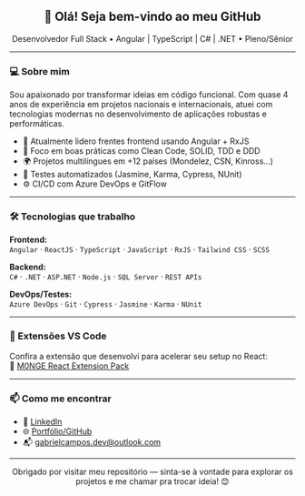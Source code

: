 <h2 align="center">👋 Olá! Seja bem-vindo ao meu GitHub</h2>

<p align="center">
Desenvolvedor Full Stack • Angular | TypeScript | C# | .NET 
• Pleno/Sênior
</p>

---

### 💻 Sobre mim

Sou apaixonado por transformar ideias em código funcional. Com quase 4 anos de experiência em projetos nacionais e internacionais, atuei com tecnologias modernas no desenvolvimento de aplicações robustas e performáticas.

- 🔭 Atualmente lidero frentes frontend usando Angular + RxJS
- 🧠 Foco em boas práticas como Clean Code, SOLID, TDD e DDD
- 🌍 Projetos multilíngues em +12 países (Mondelez, CSN, Kinross...)
- 🧪 Testes automatizados (Jasmine, Karma, Cypress, NUnit)
- ⚙️ CI/CD com Azure DevOps e GitFlow

---

### 🛠️ Tecnologias que trabalho

**Frontend:**  
`Angular` · `ReactJS` · `TypeScript` · `JavaScript` · `RxJS` · `Tailwind CSS` · `SCSS`

**Backend:**  
`C#` · `.NET` · `ASP.NET` · `Node.js` · `SQL Server` · `REST APIs`

**DevOps/Testes:**  
`Azure DevOps` · `Git` · `Cypress` · `Jasmine` · `Karma` · `NUnit`

---

### 🧩 Extensões VS Code

Confira a extensão que desenvolvi para acelerar seu setup no React:  
🔗 [M0NGE React Extension Pack](https://marketplace.visualstudio.com/items?itemName=M0NGE.m0nge-react-extension-pack&ssr=false#review-details)

---

### 📫 Como me encontrar

- 💼 [LinkedIn](https://linkedin.com/in/gabrielcamposdeveloper)
- 🌐 [Portfólio/GitHub](https://github.com/gabrielcamposdeveloper)
- 📬 gabrielcampos.dev@outlook.com

---

<p align="center">Obrigado por visitar meu repositório — sinta-se à vontade para explorar os projetos e me chamar pra trocar ideia! 😊</p>
